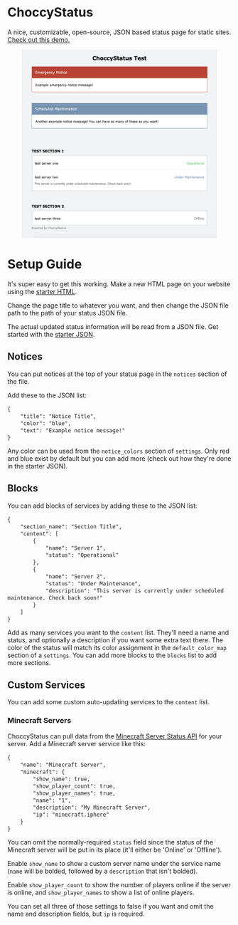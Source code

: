 # ChoccyStatus

A nice, customizable, open-source, JSON based status page for static sites. [Check out this demo.](https://online.dilanxd.com/ChoccyStatus/test/choccytest.html)

<p align="center">
<img src="ChoccyStatusImage.png" width="440" height="423">
</p>

# Setup Guide

It's super easy to get this working. Make a new HTML page on your website using the [starter HTML](starter/status.html).

Change the page title to whatever you want, and then change the JSON file path to the path of your status JSON file.

The actual updated status information will be read from a JSON file. Get started with the [starter JSON](starter/status.json).

## Notices

You can put notices at the top of your status page in the `notices` section of the file.

Add these to the JSON list:
```
{
    "title": "Notice Title",
    "color": "blue",
    "text": "Example notice message!"
}
```
Any color can be used from the `notice_colors` section of `settings`. Only red and blue exist by default but you can add more (check out how they're done in the starter JSON).


## Blocks

You can add blocks of services by adding these to the JSON list:
```
{
    "section_name": "Section Title",
    "content": [
        {
            "name": "Server 1",
            "status": "Operational"
        },
        {
            "name": "Server 2",
            "status": "Under Maintenance",
            "description": "This server is currently under scheduled maintenance. Check back soon!"
        }
    ]
}
```
Add as many services you want to the `content` list. They'll need a name and status, and optionally a description if you want some extra text there. The color of the status will match its color assignment in the `default_color_map` section of a `settings`. You can add more blocks to the `blocks` list to add more sections.


## Custom Services

You can add some custom auto-updating services to the `content` list.

### Minecraft Servers

ChoccyStatus can pull data from the [Minecraft Server Status API](https://api.mcsrvstat.us/) for your server. Add a Minecraft server service like this:
```
{
    "name": "Minecraft Server",
    "minecraft": {
        "show_name": true,
        "show_player_count": true,
        "show_player_names": true,
        "name": "1",
        "description": "My Minecraft Server",
        "ip": "minecraft.iphere"
    }
}
```
You can omit the normally-required `status` field since the status of the Minecraft server will be put in its place (it'll either be 'Online' or 'Offline').

Enable `show_name` to show a custom server name under the service name (`name` will be bolded, followed by a `description` that isn't bolded).

Enable `show_player_count` to show the number of players online if the server is online, and `show_player_names` to show a list of online players.

You can set all three of those settings to false if you want and omit the name and description fields, but `ip` is required.
